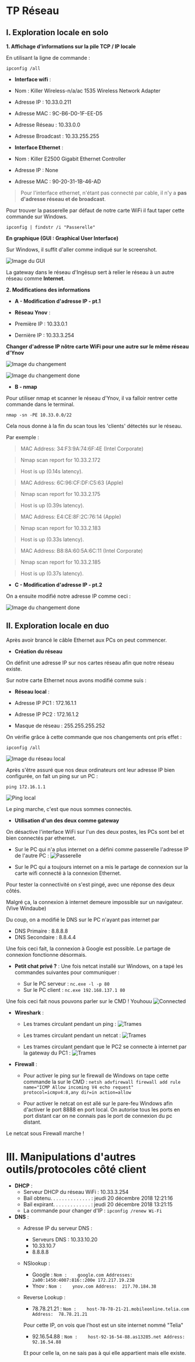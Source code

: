 
# TP Réseau

## I. Exploration locale en solo

**1. Affichage d’informations sur la pile TCP / IP locale**
 

En utilisant la ligne de commande :

  
  
`ipconfig /all`

*  **Interface wifi** :

* Nom : Killer Wireless-n/a/ac 1535 Wireless Network Adapter

* Adresse IP : 10.33.0.211

* Adresse MAC : 9C-B6-D0-1F-EE-D5

* Adresse Réseau : 10.33.0.0

* Adresse Broadcast : 10.33.255.255

  

*  **Interface Ethernet** :

* Nom : Killer E2500 Gigabit Ethernet Controller

* Adresse IP : None

* Adresse MAC : 90-20-31-1B-46-AD

  

> Pour l'interface ethernet, n'étant pas connecté par cable, il n'y a **pas d'adresse réseau et de broadcast**.

  

Pour trouver la passerelle par défaut de notre carte WiFi il faut taper cette commande sur Windows.

  
  

`ipconfig | findstr /i "Passerelle"`

  

**En graphique (GUI : Graphical User Interface)**

Sur Windows, il suffit d'aller comme indiqué sur le screenshot.

![Image du GUI](https://raw.githubusercontent.com/JulienCASTERA/CCNA_1/master/tp2/images/ipmacgatewayGUI.PNG)

  

La gateway dans le réseau d'Ingésup sert à relier le réseau à un autre réseau comme **Internet**.

  

**2. Modifications des informations**

*  **A - Modification d'adresse IP - pt.1**

*  **Réseau Ynov** :

* Première IP : 10.33.0.1

* Dernière IP : 10.33.3.254

  

**Changer d'adresse IP nôtre carte WiFi pour une autre sur le même réseau d'Ynov**

![Image du changement](https://raw.githubusercontent.com/JulienCASTERA/CCNA_1/master/tp2/images/changerip.PNG)

![Image du changement done](https://raw.githubusercontent.com/JulienCASTERA/CCNA_1/master/tp2/images/changeripdone.PNG)

  

*  **B - nmap**

  
  

Pour utiliser nmap et scanner le réseau d'Ynov, il va falloir rentrer cette commande dans le terminal.

  
  

`nmap -sn -PE 10.33.0.0/22`

  
  

Cela nous donne à la fin du scan tous les 'clients' détectés sur le réseau.

  

Par exemple :

> MAC Address: 34:F3:9A:74:6F:4E (Intel Corporate)

  
  

> Nmap scan report for 10.33.2.172

  
  

> Host is up (0.14s latency).

  
  

> MAC Address: 6C:96:CF:DF:C5:63 (Apple)

  

> Nmap scan report for 10.33.2.175

  

> Host is up (0.39s latency).

  

> MAC Address: E4:CE:8F:2C:76:14 (Apple)

  

> Nmap scan report for 10.33.2.183

  

> Host is up (0.33s latency).

  

> MAC Address: B8:8A:60:5A:6C:11 (Intel Corporate)

  

> Nmap scan report for 10.33.2.185

  

> Host is up (0.37s latency).

  

*  **C - Modification d'adresse IP - pt.2**

  
  

On a ensuite modifié notre adresse IP comme ceci :

![Image du changement done](https://raw.githubusercontent.com/JulienCASTERA/CCNA_1/master/tp2/images/ipmacgatewayGUI.PNG)

  

## II. Exploration locale en duo

  

Après avoir brancé le câble Ethernet aux PCs on peut commencer.

*  **Création du réseau**

  
On définit une adresse IP sur nos cartes réseau afin que notre réseau existe.

Sur notre carte Ethernet nous avons modifié comme suis :

*  **Réseau local** :

* Adresse IP PC1 : 172.16.1.1

* Adresse IP PC2 : 172.16.1.2

* Masque de réseau : 255.255.255.252

  
  

On vérifie grâce à cette commande que nos changements ont pris effet :

  
  

`ipconfig /all`

  
  

![Image du réseau local](https://raw.githubusercontent.com/JulienCASTERA/CCNA_1/master/tp2/images/duo_changeip.PNG)

  
  

Après s'être assuré que nos deux ordinateurs ont leur adresse IP bien configurée, on fait un ping sur un PC :

  
  

`ping 172.16.1.1`

  

![Ping local](https://raw.githubusercontent.com/JulienCASTERA/CCNA_1/master/tp2/images/pinglocal.PNG)

  
  

Le ping marche, c'est que nous sommes connectés.

*  **Utilisation d'un des deux comme gateway**

On désactive l'interface WiFi sur l'un des deux postes,
les PCs sont bel et bien connectés par ethernet.
* Sur le PC qui n'a plus internet on a défini comme passerelle l'adresse IP de l'autre PC :
![Passerelle](https://raw.githubusercontent.com/JulienCASTERA/CCNA_1/master/tp2/images/duo_connected.PNG)

* Sur le PC qui a toujours internet on a mis le partage de connexion sur la carte wifi connecté à la connexion Ethernet.

Pour tester la connectivité on s'est pingé, avec une réponse des deux côtés.

Malgré ça, la connexion à internet demeure impossible sur un navigateur. (Vive Windaube) 

Du coup, on a modifié le DNS sur le PC n'ayant pas internet par 
* DNS Primaire : 8.8.8.8
* DNS Secondaire : 8.8.4.4

Une fois ceci fait, la connexion à Google est possible.
Le partage de connexion fonctionne désormais.

*  **Petit chat privé ?** :
Une fois netcat installé sur Windows, on a tapé les commandes suivantes pour communiquer :

	* Sur le PC serveur : `nc.exe -l -p 80`
	* Sur le PC client : `nc.exe 192.168.137.1 80`
	
Une fois ceci fait nous pouvons parler sur le CMD ! Youhouu
![Connected](https://raw.githubusercontent.com/JulienCASTERA/CCNA_1/master/tp2/images/duo_netcat.PNG)

*  **Wireshark** :
	* Les trames circulant pendant un ping :
![Trames](https://raw.githubusercontent.com/JulienCASTERA/CCNA_1/master/tp2/images/duo_wping.PNG)

	* Les trames circulant pendant un netcat :
![Trames](https://raw.githubusercontent.com/JulienCASTERA/CCNA_1/master/tp2/images/duo_wnetcat.PNG)

	* Les trames circulant pendant que le PC2 se connecte à internet par la gateway du PC1 :
![Trames](https://raw.githubusercontent.com/JulienCASTERA/CCNA_1/master/tp2/images/duo_wgateway.PNG)

*  **Firewall** :
	* Pour activer le ping sur le firewall de Windows on tape cette commande la sur le CMD :
`netsh advfirewall firewall add rule name="ICMP Allow incoming V4 echo request" protocol=icmpv4:8,any dir=in action=allow`

	* Pour activer le netcat on est allé sur le pare-feu Windows afin d'activer le port 8888 en port local.
On autorise tous les ports en port distant car on ne connais pas le port de connexion du pc distant.

Le netcat sous Firewall marche !

# III. Manipulations d'autres outils/protocoles côté client

*  **DHCP** :
	* Serveur DHCP du réseau WiFi : 10.33.3.254
	* Bail obtenu. . . . . . . . . . . . . . : jeudi 20 décembre 2018 12:21:16
    * Bail expirant. . . . . . . . . . . . . : jeudi 20 décembre 2018 13:21:15
	* La commande pour changer d'IP : `ipconfig /renew Wi-Fi`
* **DNS** :
	* Adresse IP du serveur DNS : 
		* Serveurs DNS : 10.33.10.20
		* 10.33.10.7
   		* 8.8.8.8
	* NSlookup :
		* Google : `Nom :    google.com
		Addresses:  2a00:1450:4007:816::200e
          172.217.19.238`
		* Ynov : `Nom :    ynov.com
		Address:  217.70.184.38`
	* Reverse Lookup :
		* 78.78.21.21 :
		`Nom :    host-78-78-21-21.mobileonline.telia.com
		Address:  78.78.21.21`

		
		Pour cette IP, on vois que l'host est un site internet nommé "Telia" 

		* 92.16.54.88 :
		`Nom :    host-92-16-54-88.as13285.net
		Address:  92.16.54.88` 


		Et pour celle la, on ne sais pas à qui elle appartient mais elle existe.

